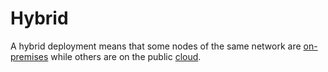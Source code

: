 # Hybrid

A hybrid deployment means that some nodes of the same network are [on-premises](/glossary/on-premises) while others are on the public [cloud](/glossary/cloud).
